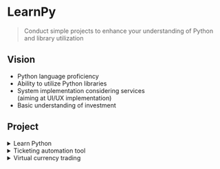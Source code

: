 # LearnPy
 > Conduct simple projects to enhance your understanding of Python and library utilization

## Vision
* Python language proficiency
* Ability to utilize Python libraries
* System implementation considering services  
(aiming at UI/UX implementation)
* Basic understanding of investment

## Project
<details>
<summary>Learn Python</summary>
<div markdown="1">

### 1. Python IDE Setting
- [windows setting](project/LearnPy/markdown/PythonSetting.md)
### 2. Learn using Python

</div>
</details>

<details>
<summary>Ticketing automation tool</summary>
<div markdown="1">

### 1. Learn Using Selenium

</div>
</details>

<details>
<summary>Virtual currency trading</summary>
<div markdown="1">

### 1. UPbit API Key 발급
### 2. Learn using "UPbit API"
### 3. Trading logic implementation
### 4. Test environment configuration
### 5. Test and Fix

</div>
</details>